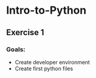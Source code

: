 # Intro-to-Python

## Exercise 1 ##
### Goals: ###
- Create developer environment 
- Create first python files